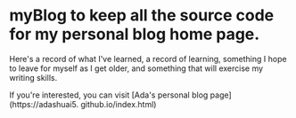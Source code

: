 # myBlog to keep all the source code for my personal blog home page.

Here's a record of what I've learned, a record of learning, something I hope to leave for myself as I get older, and something that will exercise my writing skills.

If you're interested, you can visit [Ada's personal blog page](https://adashuai5. github.io/index.html)